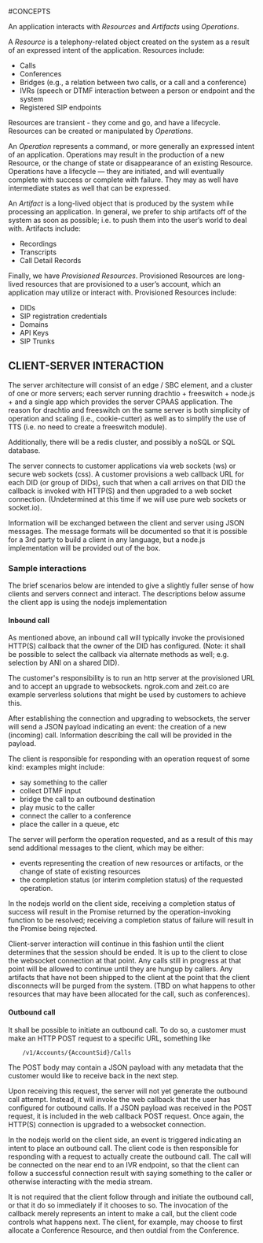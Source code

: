 #CONCEPTS

An application interacts with _Resources_ and _Artifacts_ using _Operations_.

A _Resource_ is a telephony-related object created on the system as a result of an expressed intent of the application.  Resources include:
* Calls
* Conferences
* Bridges (e.g., a relation between two calls, or a call and a conference)
* IVRs (speech or DTMF interaction between a person or endpoint and the system
* Registered SIP endpoints

Resources are transient - they come and go, and have a lifecycle.  Resources can be created or manipulated by _Operations_.

An _Operation_ represents a command, or more generally an expressed intent of an application.  Operations may result in the production of a new Resource, or the change of state or disappearance of an existing Resource.  Operations have a lifecycle — they are initiated, and will eventually complete with success or complete with failure.  They may as well have intermediate states as well that can be expressed.

An _Artifact_ is a long-lived object that is produced by the system while processing an application.  In general, we prefer to ship artifacts off of the system as soon as possible; i.e. to push them into the user’s world to deal with.  Artifacts include:
* Recordings
* Transcripts
* Call Detail Records

Finally, we have _Provisioned Resources_.  Provisioned Resources are long-lived resources that are provisioned to a user’s account, which an application may utilize or interact with.  Provisioned Resources include:
* DIDs
* SIP registration credentials
* Domains
* API Keys
* SIP Trunks



## CLIENT-SERVER INTERACTION

The server architecture will consist of an edge / SBC element, and a cluster of one or more servers; each server running drachtio + freeswitch + node.js + and a single app which provides the server CPAAS application.  The reason for drachtio and freeswitch on the same server is both simplicity of operation and scaling (i.e., cookie-cutter) as well as to simplify the use of TTS (i.e. no need to create a freeswitch module).

Additionally, there will be a redis cluster, and possibly a noSQL or SQL database.

The server connects to customer applications via web sockets (ws) or secure web sockets (css).  A customer provisions a web callback URL for each DID (or group of DIDs), such that when a call arrives on that DID the callback is invoked with HTTP(S) and then upgraded to a web socket connection.  (Undetermined at this time if we will use pure web sockets or socket.io).  

Information will be exchanged between the client and server using JSON messages.  The message formats will be documented so that it is possible for a 3rd party to build a client in any language, but a node.js implementation will be provided out of the box.

 ### Sample interactions
 The brief scenarios below are intended to give a slightly fuller sense of how clients and servers connect and interact.  The descriptions below assume the client app is using the nodejs implementation

 #### Inbound call
 As mentioned above, an inbound call will typically invoke the provisioned HTTP(S) callback that the owner of the DID has configured.  (Note: it shall be possible to select the callback via alternate methods as well; e.g. selection by ANI on a shared DID).

 The customer's responsibility is to run an http server at the provisioned URL and to accept an upgrade to websockets.  ngrok.com and zeit.co are example serverless solutions that might be used by customers to achieve this.

 After establishing the connection and upgrading to websockets, the server will send a JSON payload indicating an event: the creation of a new (incoming) call.  Information describing the call will be provided in the payload.  
 
The client is responsible for responding with an operation request of some kind: examples might include:

* say something to the caller
* collect DTMF input
* bridge the call to an outbound destination
* play music to the caller
* connect the caller to a conference
* place the caller in a queue, etc

The server will perform the operation requested, and as a result of this may send additional messages to the client, which may be either:
* events representing the creation of new resources or artifacts, or the change of state of existing resources
* the completion status (or interim completion status) of the requested operation.

In the nodejs world on the client side, receiving a completion status of success will result in the Promise returned by the operation-invoking function to be resolved; receiving a completion status of failure will result in the Promise being rejected.

Client-server interaction will continue in this fashion until the client determines that the session should be ended.  It is up to the client to close the websocket connection at that point.  Any calls still in progress at that point will be allowed to continue until they are hungup by callers.  Any artifacts that have not been shipped to the client at the point that the client disconnects will be purged from the system.  (TBD on what happens to other resources that may have been allocated for the call, such as conferences).

#### Outbound call
It shall be possible to initiate an outbound call.  To do so, a customer must make an HTTP POST request to a specific URL, something like 
```
    /v1/Accounts/{AccountSid}/Calls
```
The POST body may contain a JSON payload with any metadata that the customer would like to receive back in the next step.

Upon receiving this request, the server will not yet generate the outbound call attempt.  Instead, it will invoke the web callback that the user has configured for outbound calls.  If a JSON payload was received in the POST request, it is included in the web callback POST request. Once again, the HTTP(S) connection is upgraded to a websocket connection.

In the nodejs world on the client side, an event is triggered indicating an intent to place an outbound call.  The client code is then responsible for responding with a request to actually create the outbound call.  The call will be connected on the near end to an IVR endpoint, so that the client can follow a successful connection result with saying something to the caller or otherwise interacting with the media stream.

It is not required that the client follow through and initiate the outbound call, or that it do so immediately if it chooses to so.  The invocation of the callback merely represents an intent to make a call, but the client code controls what happens next.  The client, for example, may choose to first allocate a Conference Resource, and then outdial from the Conference.